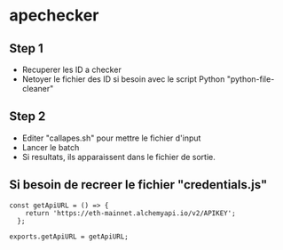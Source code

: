 # apechecker

## Step 1
- Recuperer les ID a checker
- Netoyer le fichier des ID si besoin avec le script Python "python-file-cleaner"

## Step 2
- Editer "callapes.sh" pour mettre le fichier d'input
- Lancer le batch
- Si resultats, ils apparaissent dans le fichier de sortie.

## Si besoin de recreer le fichier "credentials.js"
```
const getApiURL = () => {
    return 'https://eth-mainnet.alchemyapi.io/v2/APIKEY';
  };
  
exports.getApiURL = getApiURL;
```